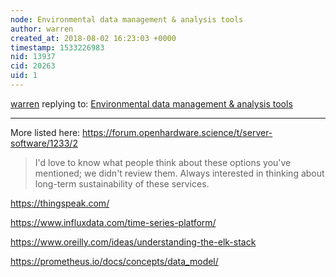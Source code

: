 ```yaml
---
node: Environmental data management & analysis tools
author: warren
created_at: 2018-08-02 16:23:03 +0000
timestamp: 1533226983
nid: 13937
cid: 20263
uid: 1
---
```




[warren](../profile/warren) replying to: [Environmental data management & analysis tools](../notes/warren/02-17-2017/environmental-data-management-analysis-tools)

----
More listed here: https://forum.openhardware.science/t/server-software/1233/2

> I'd love to know what people think about these options you've mentioned; we didn't review them. Always interested in thinking about long-term sustainability of these services. 

https://thingspeak.com/

https://www.influxdata.com/time-series-platform/

https://www.oreilly.com/ideas/understanding-the-elk-stack

https://prometheus.io/docs/concepts/data_model/